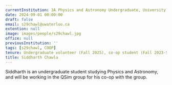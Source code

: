 ```yaml
---
currentInstitution: 3A Physics and Astronomy Undergraduate, University of Waterloo
date: 2024-09-01 00:00:00
draft: false
email: s29chawl@uwaterloo.ca
extention: null
image: images/people/s29chawl.jpg
office: null
previousInstitution: ''
tags: [s29chawl, COOP]
tenure: Undergraduate volunteer (Fall 2025), co-op student (Fall 2023-Spring 2025)
title: Siddharth Chawla
---
```

Siddharth is an undergraduate student studying Physics and Astronomy, and will be working in the QSim group for his co-op with the group.